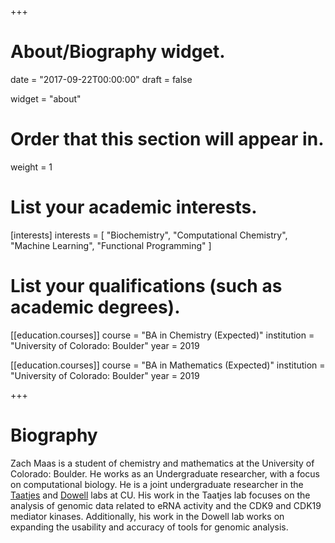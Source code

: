 +++
# About/Biography widget.

date = "2017-09-22T00:00:00"
draft = false

widget = "about"

# Order that this section will appear in.
weight = 1

# List your academic interests.
[interests]
  interests = [
    "Biochemistry",
    "Computational Chemistry",
    "Machine Learning",
	"Functional Programming"
  ]

# List your qualifications (such as academic degrees).
[[education.courses]]
  course = "BA in Chemistry (Expected)"
  institution = "University of Colorado: Boulder"
  year = 2019
  
[[education.courses]]
  course = "BA in Mathematics (Expected)"
  institution = "University of Colorado: Boulder"
  year = 2019
 
+++

# Biography

Zach Maas is a student of chemistry and mathematics at the University of Colorado: Boulder. He works as an Undergraduate researcher, with a focus on computational biology. He is a joint undergraduate researcher in the [Taatjes](http://www.colorado.edu/chemistry/taatjeslab/) and [Dowell](http://dowell.colorado.edu/) labs at CU. His work in the Taatjes lab focuses on the analysis of genomic data related to eRNA activity and the CDK9 and CDK19 mediator kinases. Additionally, his work in the Dowell lab works on expanding the usability and accuracy of tools for genomic analysis.
